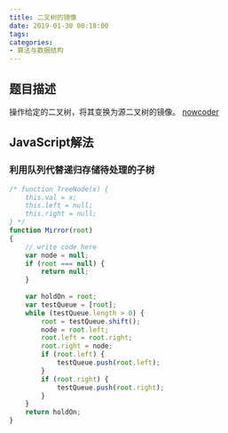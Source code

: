 ```yaml
---
title: 二叉树的镜像
date: 2019-01-30 00:18:00
tags:
categories:
- 算法与数据结构
---
```


## 题目描述
操作给定的二叉树，将其变换为源二叉树的镜像。
[nowcoder](https://www.nowcoder.com/practice/564f4c26aa584921bc75623e48ca3011?tpId=13&tqId=11171&tPage=1&rp=1&ru=%2Fta%2Fcoding-interviews&qru=%2Fta%2Fcoding-interviews%2Fquestion-ranking)


## JavaScript解法

### 利用队列代替递归存储待处理的子树

```javascript
/* function TreeNode(x) {
    this.val = x;
    this.left = null;
    this.right = null;
} */
function Mirror(root)
{
    // write code here
    var node = null;
    if (root === null) {
        return null;
    }
    
    var holdOn = root;
    var testQueue = [root];
    while (testQueue.length > 0) {
        root = testQueue.shift();
        node = root.left;
        root.left = root.right;
        root.right = node;
        if (root.left) {
            testQueue.push(root.left);
        }
        if (root.right) {
            testQueue.push(root.right);
        }
    }
    return holdOn;
}
```
